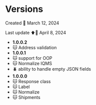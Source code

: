 # Versions

Created :date: March 12, 2024

Last update :arrow_up::date: April 8, 2024

* **1.0.0.2**
*   :cat: Address validation 
* **1.0.0.1**
*   :cat: support for OOP 
*	:cat: Normalize IQMS
*   :beetle: ability to handle empty JSON fields
* **1.0.0.0**
*   :cat: Response class
*   :cat: Label
*   :cat: Normalize
*   :cat: Shipments